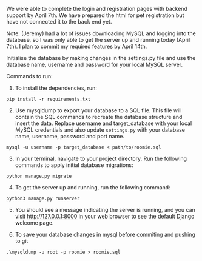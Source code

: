 We were able to complete the login and registration pages with backend support by April 7th. We have prepared the html for pet registration but have not connected it to the back end yet. 

Note: (Jeremy) had a lot of issues downloading MySQL and logging into the database, so I was only able to get the server up and running today (April 7th). I plan to commit my required features by April 14th.

Initialise the database by making changes in the settings.py file and use the database name, username and password for your local MySQL server.

Commands to run:

1. To install the dependencies, run:

```
pip install -r requirements.txt
```
2. Use mysqldump to export your database to a SQL file. This file will contain the SQL commands to recreate the database structure and insert the data. Replace username and target_database with your local MySQL credentials and also update ``` settings.py ``` with your database name, username, password and port name.

```
mysql -u username -p target_database < path/to/roomie.sql
```
3. In your terminal, navigate to your project directory. Run the following commands to apply initial database migrations:
```
python manage.py migrate
```

4. To get the server up and running, run the following command:

```
python3 manage.py runserver
```
5. You should see a message indicating the server is running, and you can visit http://127.0.0.1:8000 in your web browser to see the default Django welcome page.

6. To save your database changes in mysql before commiting and pushing to git
```
.\mysqldump -u root -p roomie > roomie.sql    
```